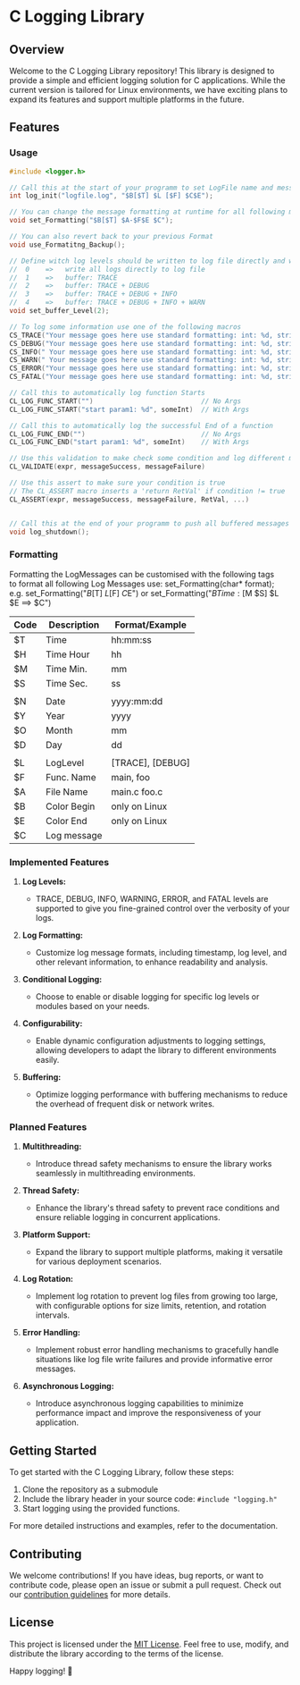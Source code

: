 # C Logging Library

## Overview

Welcome to the C Logging Library repository! This library is designed to provide a simple and efficient logging solution for C applications. While the current version is tailored for Linux environments, we have exciting plans to expand its features and support multiple platforms in the future.

## Features

### Usage

```C
#include <logger.h>

// Call this at the start of your programm to set LogFile name and message formatting
int log_init("logfile.log", "$B[$T] $L [$F] $C$E");

// You can change the message formatting at runtime for all following messages
void set_Formatting("$B[$T] $A-$F$E $C");

// You can also revert back to your previous Format
void use_Formatitng_Backup();

// Define witch log levels should be written to log file directly and witch should be buffered
//  0    =>   write all logs directly to log file
//  1    =>   buffer: TRACE
//  2    =>   buffer: TRACE + DEBUG
//  3    =>   buffer: TRACE + DEBUG + INFO
//  4    =>   buffer: TRACE + DEBUG + INFO + WARN
void set_buffer_Level(2);

// To log some information use one of the following macros
CS_TRACE("Your message goes here use standard formatting: int: %d, string: %s", someInt, someStr)
CS_DEBUG("Your message goes here use standard formatting: int: %d, string: %s", someInt, someStr)
CS_INFO(" Your message goes here use standard formatting: int: %d, string: %s", someInt, someStr)
CS_WARN(" Your message goes here use standard formatting: int: %d, string: %s", someInt, someStr)
CS_ERROR("Your message goes here use standard formatting: int: %d, string: %s", someInt, someStr)
CS_FATAL("Your message goes here use standard formatting: int: %d, string: %s", someInt, someStr)

// Call this to automatically log function Starts 
CL_LOG_FUNC_START("")                           // No Args
CL_LOG_FUNC_START("start param1: %d", someInt)  // With Args

// Call this to automatically log the successful End of a function
CL_LOG_FUNC_END("")                             // No Args
CL_LOG_FUNC_END("start param1: %d", someInt)    // With Args

// Use this validation to make check some condition and log different messages
CL_VALIDATE(expr, messageSuccess, messageFailure)

// Use this assert to make sure your condition is true
// The CL_ASSERT macro inserts a 'return RetVal' if condition != true 
CL_ASSERT(expr, messageSuccess, messageFailure, RetVal, ...)


// Call this at the end of your programm to push all buffered messages into the log file
void log_shutdown();

```

### Formatting
Formatting the LogMessages can be customised with the following tags<br>
to format all following Log Messages use: set_Formatting(char* format);<br>
e.g. set_Formatting("$B[$T] $L [$F]  $C$E")  or set_Formatting("$BTime:[$M $S] $L $E ==> $C")

| Code | Description  | Format/Example   |
|------|--------------|------------------|
| $T   | Time         | hh:mm:ss         |
| $H   | Time Hour    | hh               |
| $M   | Time Min.    | mm               |
| $S   | Time Sec.    | ss               |
|      |              |                  |
| $N   | Date         | yyyy:mm:dd       |
| $Y	  | Year	        | yyyy             |
| $O	  | Month	       | mm               |
| $D	  | Day	         | dd               |
|      |              |                  |
| $L	  | LogLevel     | [TRACE], [DEBUG] |
| $F	  | Func. Name   | main, foo        |
| $A	  | File Name	   | main.c foo.c     |
| $B	  | Color Begin	 | only on Linux    |
| $E	  | Color End	   | only on Linux    |
| $C	  | Log message  |                  |


### Implemented Features

1. **Log Levels:**
   - TRACE, DEBUG, INFO, WARNING, ERROR, and FATAL levels are supported to give you fine-grained control over the verbosity of your logs.

2. **Log Formatting:**
   - Customize log message formats, including timestamp, log level, and other relevant information, to enhance readability and analysis.

3. **Conditional Logging:**
   - Choose to enable or disable logging for specific log levels or modules based on your needs.

4. **Configurability:**
   - Enable dynamic configuration adjustments to logging settings, allowing developers to adapt the library to different environments easily.

5. **Buffering:**
   - Optimize logging performance with buffering mechanisms to reduce the overhead of frequent disk or network writes.

### Planned Features

1. **Multithreading:**
   - Introduce thread safety mechanisms to ensure the library works seamlessly in multithreading environments.

2. **Thread Safety:**
   - Enhance the library's thread safety to prevent race conditions and ensure reliable logging in concurrent applications.

3. **Platform Support:**
   - Expand the library to support multiple platforms, making it versatile for various deployment scenarios.

4. **Log Rotation:**
   - Implement log rotation to prevent log files from growing too large, with configurable options for size limits, retention, and rotation intervals.

5. **Error Handling:**
   - Implement robust error handling mechanisms to gracefully handle situations like log file write failures and provide informative error messages.

6. **Asynchronous Logging:**
   - Introduce asynchronous logging capabilities to minimize performance impact and improve the responsiveness of your application.

## Getting Started

To get started with the C Logging Library, follow these steps:

1. Clone the repository as a submodule
2. Include the library header in your source code: `#include "logging.h"`
3. Start logging using the provided functions.

For more detailed instructions and examples, refer to the documentation.

## Contributing

We welcome contributions! If you have ideas, bug reports, or want to contribute code, please open an issue or submit a pull request. Check out our [contribution guidelines](CONTRIBUTING.md) for more details.

## License

This project is licensed under the [MIT License](LICENSE). Feel free to use, modify, and distribute the library according to the terms of the license.

Happy logging! 📝
